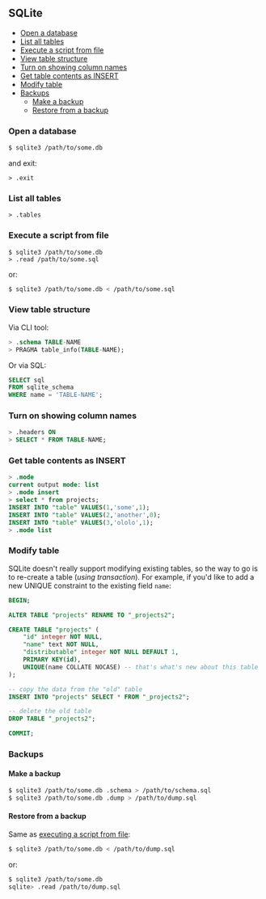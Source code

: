 ## SQLite

<!-- MarkdownTOC -->

- [Open a database](#open-a-database)
- [List all tables](#list-all-tables)
- [Execute a script from file](#execute-a-script-from-file)
- [View table structure](#view-table-structure)
- [Turn on showing column names](#turn-on-showing-column-names)
- [Get table contents as INSERT](#get-table-contents-as-insert)
- [Modify table](#modify-table)
- [Backups](#backups)
    - [Make a backup](#make-a-backup)
    - [Restore from a backup](#restore-from-a-backup)

<!-- /MarkdownTOC -->

### Open a database

``` sh
$ sqlite3 /path/to/some.db
```

and exit:

```
> .exit
```

### List all tables

```
> .tables
```

### Execute a script from file

```
$ sqlite3 /path/to/some.db
> .read /path/to/some.sql
```

or:

``` sh
$ sqlite3 /path/to/some.db < /path/to/some.sql
```

### View table structure

Via CLI tool:

``` sql
> .schema TABLE-NAME
> PRAGMA table_info(TABLE-NAME);
```

Or via SQL:

``` sql
SELECT sql 
FROM sqlite_schema 
WHERE name = 'TABLE-NAME';
```

### Turn on showing column names

``` sql
> .headers ON
> SELECT * FROM TABLE-NAME;
```

### Get table contents as INSERT

``` sql
> .mode
current output mode: list
> .mode insert
> select * from projects;
INSERT INTO "table" VALUES(1,'some',1);
INSERT INTO "table" VALUES(2,'another',0);
INSERT INTO "table" VALUES(3,'ololo',1);
> .mode list
```

### Modify table

SQLite doesn't really support modifying existing tables, so the way to go is to re-create a table (*using transaction*). For example, if you'd like to add a new UNIQUE constraint to the existing field `name`:

``` sql
BEGIN;

ALTER TABLE "projects" RENAME TO "_projects2";

CREATE TABLE "projects" (
    "id" integer NOT NULL,
    "name" text NOT NULL,
    "distributable" integer NOT NULL DEFAULT 1,
    PRIMARY KEY(id),
    UNIQUE(name COLLATE NOCASE) -- that's what's new about this table
);

-- copy the data from the "old" table
INSERT INTO "projects" SELECT * FROM "_projects2";

-- delete the old table
DROP TABLE "_projects2";

COMMIT;
```

### Backups

#### Make a backup

``` sh
$ sqlite3 /path/to/some.db .schema > /path/to/schema.sql
$ sqlite3 /path/to/some.db .dump > /path/to/dump.sql
```

#### Restore from a backup

Same as [executing a script from file](#execute-a-script-from-file):

``` sh
$ sqlite3 /path/to/some.db < /path/to/dump.sql
```

or:

``` sh
$ sqlite3 /path/to/some.db
sqlite> .read /path/to/dump.sql
```
